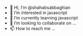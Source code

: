 - 👋 Hi, I’m @shahabsabbaghian
- 👀 I’m interested in javascript
- 🌱 I’m currently learning javascript
- 💞️ I’m looking to collaborate on ...
- 📫 How to reach me ...

<!---
shahabsabbaghian/shahabsabbaghian is a ✨ special ✨ repository because its `README.md` (this file) appears on your GitHub profile.
You can click the Preview link to take a look at your changes.
--->
